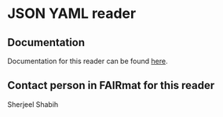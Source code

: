 # JSON YAML reader

## Documentation
Documentation for this reader can be found [here](https://fairmat-nfdi.github.io/pynxtools/reference/built-in-readers.html#the-jsonmapreader).

## Contact person in FAIRmat for this reader
Sherjeel Shabih